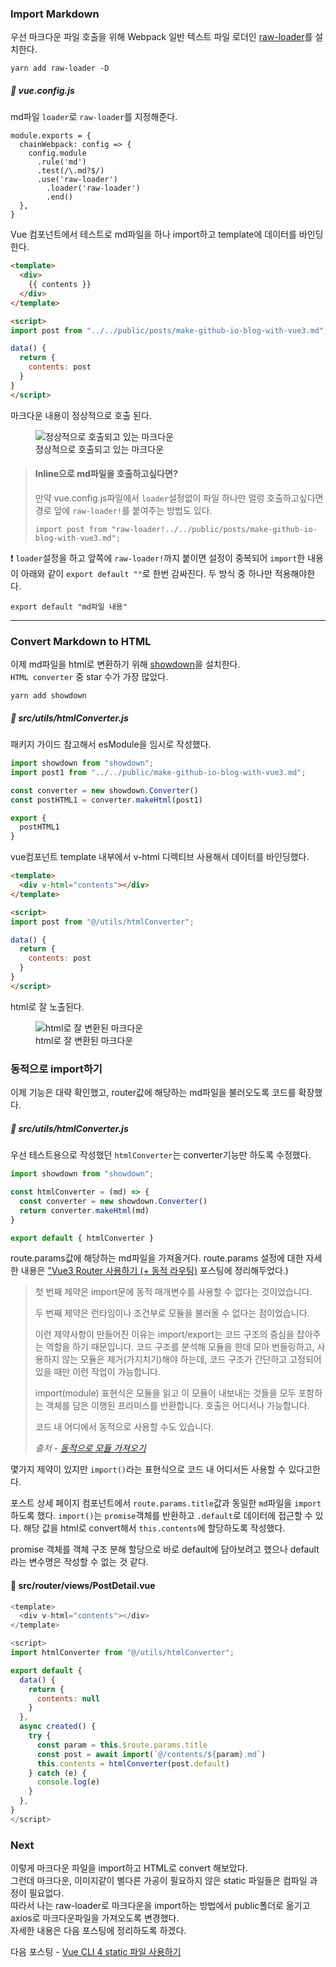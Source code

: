 ### Import Markdown

우선 마크다운 파일 호출을 위해 Webpack 일반 텍스트 파일 로더인 [raw-loader](https://v4.webpack.js.org/loaders/raw-loader/)를 설치한다.

```
yarn add raw-loader -D
```


##### 📃 vue.config.js
md파일 <code>loader</code>로 <code>raw-loader</code>를 지정해준다.

```
module.exports = {
  chainWebpack: config => {
    config.module
      .rule('md')
      .test(/\.md?$/)
      .use('raw-loader')
        .loader('raw-loader')
        .end()
  },
}
```

Vue 컴포넌트에서 테스트로 md파일을 하나 import하고 template에 데이터를 바인딩한다.

```html
<template>
  <div>
    {{ contents }}
  </div>
</template>

<script> 
import post from "../../public/posts/make-github-io-blog-with-vue3.md";

data() {
  return {
    contents: post
  }
}
</script>
```

마크다운 내용이 정상적으로 호출 된다.

<figure>
  <img src="/posts/images/vue-cli-4-import-markdown-convert-to-html/success-load-md-file.jpg" alt="정상적으로 호출되고 있는 마크다운">
  <figcaption>정상적으로 호출되고 있는 마크다운</figcaption>
</figure>

> #### Inline으로 md파일을 호출하고싶다면?
> 만약 vue.config.js파일에서 <code>loader</code>설정없이 파일 하나만 얼렁 호출하고싶다면 경로 앞에  <code>raw-loader!</code>를 붙여주는 방법도 있다.
>
> ```
> import post from "raw-loader!../../public/posts/make-github-io-blog-with-vue3.md";
> ```

❗ <code>loader</code>설정을 하고 앞쪽에 <code>raw-loader!</code>까지 붙이면 설정이 중복되어
<code>import</code>한 내용이 아래와 같이 <code>export default ""</code>로 한번 감싸진다. 두 방식 중 하나만 적용해야한다.

```
export default "md파일 내용" 
```

- - -

### Convert Markdown to HTML

이제 md파일을 html로 변환하기 위해 [showdown](https://www.npmjs.com/package/showdown)을 설치한다.  
<code>HTML converter</code> 중 star 수가 가장 많았다.

```
yarn add showdown
```


##### 📃 src/utils/htmlConverter.js

패키지 가이드 참고해서 esModule을 임시로 작성했다.

```javascript
import showdown from "showdown";
import post1 from "../../public/make-github-io-blog-with-vue3.md";

const converter = new showdown.Converter()
const postHTML1 = converter.makeHtml(post1)

export {
  postHTML1
}
```

vue컴포넌트 template 내부에서 v-html 디렉티브 사용해서 데이터를 바인딩했다.

```html
<template>
  <div v-html="contents"></div>
</template>

<script> 
import post from "@/utils/htmlConverter";

data() {
  return {
    contents: post
  }
}
</script>
```
html로 잘 노출된다.
<figure>
  <img src="/posts/images/vue-cli-4-import-markdown-convert-to-html/success-convert-md-to-html.jpg" alt="html로 잘 변환된 마크다운">
  <figcaption>html로 잘 변환된 마크다운</figcaption>
</figure>

### 동적으로 import하기
이제 기능은 대략 확인했고, router값에 해당하는 md파일을 불러오도록 코드를 확장했다.
##### 📃 src/utils/htmlConverter.js

우선 테스트용으로 작성했던 <code>htmlConverter</code>는 converter기능만 하도록 수정했다.

```javascript
import showdown from "showdown";

const htmlConverter = (md) => {
  const converter = new showdown.Converter()
  return converter.makeHtml(md)
}

export default { htmlConverter }
```
route.params값에 해당하는 md파일을 가져올거다.
route.params 설정에 대한 자세한 내용은 ["Vue3 Router 사용하기  (+ 동적 라우팅)](vue3-router) 포스팅에 정리해두었다.)

> 첫 번째 제약은 import문에 동적 매개변수를 사용할 수 없다는 것이었습니다.
>
> 두 번째 제약은 런타임이나 조건부로 모듈을 불러올 수 없다는 점이었습니다.
>
> 이런 제약사항이 만들어진 이유는 import/export는 코드 구조의 중심을 잡아주는 역할을 하기 때문입니다. 코드 구조를 분석해 모듈을 한데 모아 번들링하고, 사용하지 않는 모듈은 제거(가지치기)해야 하는데, 코드 구조가 간단하고 고정되어있을 때만 이런 작업이 가능합니다.
>
> import(module) 표현식은 모듈을 읽고 이 모듈이 내보내는 것들을 모두 포함하는 객체를 담은 이행된 프라미스를 반환합니다. 호출은 어디서나 가능합니다.
>
> 코드 내 어디에서 동적으로 사용할 수도 있습니다.
>
> _출처 - [동적으로 모듈 가져오기](https://ko.javascript.info/modules-dynamic-imports)_

몇가지 제약이 있지만 <code>import()</code>라는 표현식으로 코드 내 어디서든 사용할 수 있다고한다.

포스트 상세 페이지 컴포넌트에서 <code>route.params.title</code>값과 동일한 <code>md</code>파일을 <code>import</code>하도록 했다.
<code>import()</code>는 <code>promise</code>객체를 반환하고 <code>.default</code>로 데이터에 접근할 수 있다.
해당 값을 html로 convert해서 <code>this.contents</code>에 할당하도록 작성했다.

promise 객체를 객체 구조 분해 할당으로 바로 default에 담아보려고 했으나 default라는 변수명은 작성할 수 없는 것 같다.

#### 📃 src/router/views/PostDetail.vue

```javascript
<template>
  <div v-html="contents"></div>
</template>

<script>
import htmlConverter from "@/utils/htmlConverter";

export default {
  data() {
    return {
      contents: null
    }
  },
  async created() {
    try {
      const param = this.$route.params.title
      const post = await import(`@/contents/${param}.md`)
      this.contents = htmlConverter(post.default)
    } catch (e) {
      console.log(e)
    }
  },
}
</script>
```


### Next
이렇게 마크다운 파일을 import하고 HTML로 convert 해보았다.  
그런데 마크다운, 이미지같이 별다른 가공이 필요하지 않은 static 파일들은 컴파일 과정이 필요없다.  
따라서 나는 raw-loader로 마크다운을 import하는 방법에서 public폴더로 옮기고 axios로 마크다운파일을 가져오도록 변경했다.  
자세한 내용은 다음 포스팅에 정리하도록 하겠다.

다음 포스팅 - [Vue CLI 4 static 파일 사용하기](vue-cli-4-use-static-file)  